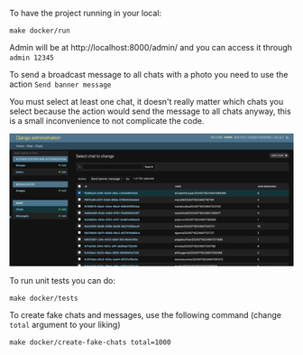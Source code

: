 To have the project running in your local:
```console
make docker/run
```
Admin will be at http://localhost:8000/admin/ and you can access it through `admin 12345`

To send a broadcast message to all chats with a photo you need to use the action `Send banner message`

You must select at least one chat, it doesn't really matter which chats you select because the action would send the message to all chats anyway, this is a small inconvenience to not complicate the code.

![admin.png](admin.png)

To run unit tests you can do:
```console
make docker/tests
```

To create fake chats and messages, use the following command (change `total` argument to your liking)
```console
make docker/create-fake-chats total=1000
```
